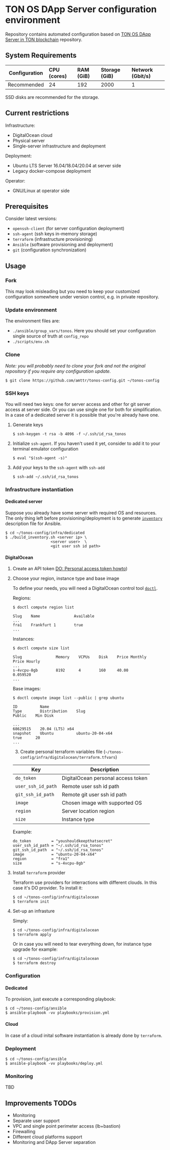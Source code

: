 # TON OS DApp Server configuration environment

Repository contains automated configuration based on [TON OS DApp Server in TON blockchain](https://github.com/tonlabs/TON-OS-DApp-Server/) repository.

## System Requirements
| Configuration | CPU (cores) | RAM (GiB) | Storage (GiB) | Network (Gbit/s)|
|---|:---|:---|:---|:---|
| Recommended |24|192|2000|1| 

SSD disks are recommended for the storage.

## Current restrictions

Infrastructure:

- DigitalOcean cloud
- Physical server
- Single-server infrastructure and deployment

Deployment:

- Ubuntu LTS Server 16.04/18.04/20.04 at server side
- Legacy docker-compose deployment

Operator:

- GNU/Linux at operator side

## Prerequisites

Consider latest versions:

- `openssh-client` (for server configuration deployment)
- `ssh-agent` (ssh keys in-memory storage)
- `terraform` (infrastructure provisioning)
- `Ansible` (software provisioning and deployment)
- `git` (configuration synchronization)

## Usage

### Fork

This may look misleading but you need to keep your customized configuration somewhere under version control, e.g. in private repository.

### Update environment

The environment files are:
- `./ansible/group_vars/tonos`. Here you should set your configuration single source of truth at `config_repo`
- `./scripts/env.sh`


### Clone

_Note: you will probably need to clone your fork and not the original repository if you require any configuration update._

```
$ git clone https://github.com/amttr/tonos-config.git ~/tonos-config
```

### SSH keys

You will need two keys: one for server access and other for git server access at server side. Or you can use single one for both for simplification.
In a case of a dedicated server it is possible that you're already have one.

1. Generate keys
    ```
    $ ssh-keygen -t rsa -b 4096 -f ~/.ssh/id_rsa_tonos
    ```

2. Initialize `ssh-agent`. If you haven't used it yet, consider to add it to your terminal emulator configuration
    ```
    $ eval "$(ssh-agent -s)"
    ```

3. Add your keys to the `ssh-agent` with `ssh-add`
    ```
    $ ssh-add ~/.ssh/id_rsa_tonos
    ```

### Infrastructure instantiation

#### Dedicated server

Suppose you already have some server with required OS and resources. The only thing left before provisioning/deployment is to generate [`inventory`](https://docs.ansible.com/ansible/latest/user_guide/intro_inventory.html) description file for Ansible.

```
$ cd ~/tonos-config/infra/dedicated
$ ./build_inventory.sh <server ip> \
                    <server user>  \
                    <git user ssh id path>
```

#### DigitalOcean

1. Create an API token
    [DO: Personal access token howto](https://www.digitalocean.com/docs/apis-clis/api/create-personal-access-token/))

2. Choose your region, instance type and base image

    To define your needs, you will need a DigitalOcean control tool [`doctl`](https://github.com/digitalocean/doctl).

    Regions:

    ```
    $ doctl compute region list

    Slug    Name               Available
    ...
    fra1    Frankfurt 1        true
    ...
    ```

    Instances:

    ```
    $ doctl compute size list

    Slug               Memory    VCPUs    Disk    Price Monthly    Price Hourly
    ...
    s-4vcpu-8gb        8192      4        160     40.00            0.059520
    ...
    ```

    Base images:

    ```
    $ doctl compute image list --public | grep ubuntu

    ID          Name                                                         Type        Distribution    Slug                                         Public    Min Disk

    ...
    68629515    20.04 (LTS) x64                                              snapshot    Ubuntu          ubuntu-20-04-x64                             true      20
    ...
    ```

    3. Create personal terraform variables file (`~/tonos-config/infra/digitalocean/terraform.tfvars`)

    | Key | Description |
    | - | - |
    | `do_token` | DigitalOcean personal access token |
    | `user_ssh_id_path` | Remote user ssh id path |
    | `git_ssh_id_path` | Remote git user ssh id path |
    | `image` | Chosen image with supported OS |
    | `region` | Server location region |
    | `size` | Instance type |

    Example:

    ```
    do_token         = "youshouldkeepthatsecret"
    user_ssh_id_path = "~/.ssh/id_rsa_tonos"
    git_ssh_id_path  = "~/.ssh/id_rsa_tonos"
    image            = "ubuntu-20-04-x64"
    region           = "fra1"
    size             = "s-4vcpu-8gb"
    ```

4. Install `terraform` provider

    Terraform use providers for interractions with different clouds. In this case it's DO provider. To install it:

    ```
    $ cd ~/tonos-config/infra/digitalocean
    $ terraform init
    ```

5. Set-up an infrasture

    Simply:

    ```
    $ cd ~/tonos-config/infra/digitalocean
    $ terraform apply
    ```

    Or in case you will need to tear everything down, for instance type upgrade for example:

    ```
    $ cd ~/tonos-config/infra/digitalocean
    $ terraform destroy
    ```

### Configuration

#### Dedicated

To provision, just execute a corresponding playbook:

```
$ cd ~/tonos-config/ansible
$ ansible-playbook -vv playbooks/provision.yml
```

#### Cloud

In case of a cloud inital software instantiation is already done by `terraform`. 

### Deployment

```
$ cd ~/tonos-config/ansible
$ ansible-playbook -vv playbooks/deploy.yml
```

### Monitoring

TBD

## Improvements TODOs

- Monitoring
- Separate user support
- VPC and single point perimeter access (lb+bastion) 
- Firewalling
- Different cloud platforms support
- Monitoring and DApp Server separation
